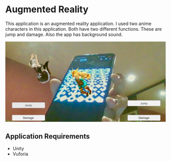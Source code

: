 # Augmented Reality

This application is an augmented reality application. I used two anime characters in this application. Both have two different functions. These are jump and damage. Also the app has background sound.

![Augmented_Reality](AugmentedReality.jpg)

## Application Requirements

- Unity
- Vuforia
